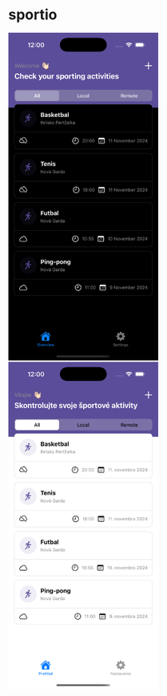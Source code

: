 # sportio

<p float="left">
  <img src="/eng_dark_s.PNG" width="300" />
  <img src="/sk_light_e.PNG" width="300" />
</p>
